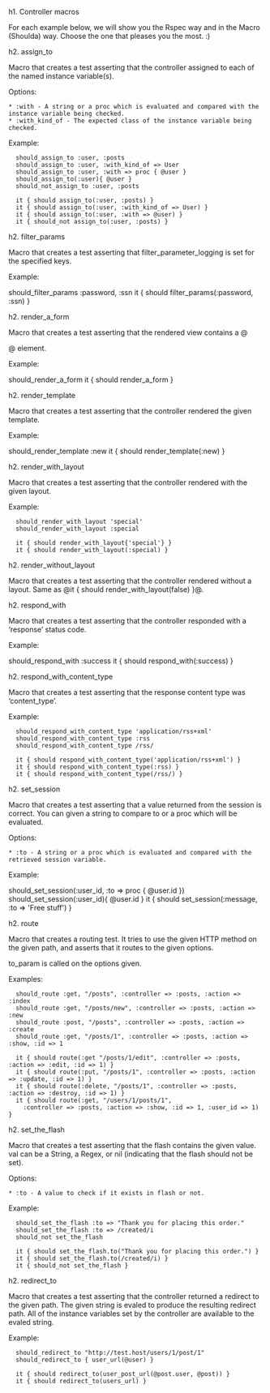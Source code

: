 h1. Controller macros

For each example below, we will show you the Rspec way and in the Macro (Shoulda) way. Choose the one that pleases you the most. :)

h2. assign_to

Macro that creates a test asserting that the controller assigned to each of the named instance variable(s).

Options:

    * :with - A string or a proc which is evaluated and compared with the instance variable being checked.
    * :with_kind_of - The expected class of the instance variable being checked.

Example:

<pre><code>  should_assign_to :user, :posts
  should_assign_to :user, :with_kind_of => User
  should_assign_to :user, :with => proc { @user }
  should_assign_to(:user){ @user }
  should_not_assign_to :user, :posts

  it { should assign_to(:user, :posts) }
  it { should assign_to(:user, :with_kind_of => User) }
  it { should assign_to(:user, :with => @user) }
  it { should_not assign_to(:user, :posts) }</code></pre>

h2. filter_params

Macro that creates a test asserting that filter_parameter_logging is set for the specified keys.

Example:

  should_filter_params :password, :ssn
  it { should filter_params(:password, :ssn) }

h2. render_a_form

Macro that creates a test asserting that the rendered view contains a @<form>@ element.

Example:

  should_render_a_form
  it { should render_a_form }

h2. render_template

Macro that creates a test asserting that the controller rendered the given template.

Example:

  should_render_template :new
  it { should render_template(:new) }

h2. render_with_layout

Macro that creates a test asserting that the controller rendered with the given layout.

Example:

<pre><code>  should_render_with_layout 'special'
  should_render_with_layout :special

  it { should render_with_layout{'special'} }
  it { should render_with_layout(:special) }</code></pre>

h2. render_without_layout

Macro that creates a test asserting that the controller rendered without a layout. Same as @it { should render_with_layout(false) }@.

h2. respond_with

Macro that creates a test asserting that the controller responded with a ‘response’ status code.

Example:

  should_respond_with :success
  it { should respond_with(:success) }

h2. respond_with_content_type

Macro that creates a test asserting that the response content type was ‘content_type’.

Example:

<pre><code>  should_respond_with_content_type 'application/rss+xml'
  should_respond_with_content_type :rss
  should_respond_with_content_type /rss/

  it { should respond_with_content_type('application/rss+xml') }
  it { should respond_with_content_type(:rss) }
  it { should respond_with_content_type(/rss/) }</code></pre>

h2. set_session

Macro that creates a test asserting that a value returned from the session is correct. You can given a string to compare to or a proc which will be evaluated.

Options:

    * :to - A string or a proc which is evaluated and compared with the retrieved session variable.

Example:

  should_set_session(:user_id, :to => proc { @user.id })
  should_set_session(:user_id){ @user.id }
  it { should set_session(:message, :to => 'Free stuff') }

h2. route

Macro that creates a routing test. It tries to use the given HTTP method on the given path, and asserts that it routes to the given options.

to_param is called on the options given.

Examples:

<pre><code>  should_route :get, "/posts", :controller => :posts, :action => :index
  should_route :get, "/posts/new", :controller => :posts, :action => :new
  should_route :post, "/posts", :controller => :posts, :action => :create
  should_route :get, "/posts/1", :controller => :posts, :action => :show, :id => 1

  it { should route(:get "/posts/1/edit", :controller => :posts, :action => :edit, :id => 1) }
  it { should route(:put, "/posts/1", :controller => :posts, :action => :update, :id => 1) }
  it { should route(:delete, "/posts/1", :controller => :posts, :action => :destroy, :id => 1) }
  it { should route(:get, "/users/1/posts/1",
    :controller => :posts, :action => :show, :id => 1, :user_id => 1) }</code></pre>

h2. set_the_flash

Macro that creates a test asserting that the flash contains the given value. val can be a String, a Regex, or nil (indicating that the flash should not be set).

Options:

    * :to - A value to check if it exists in flash or not.

Example:

<pre><code>  should_set_the_flash :to => "Thank you for placing this order."
  should_set_the_flash :to => /created/i
  should_not set_the_flash

  it { should set_the_flash.to("Thank you for placing this order.") }
  it { should set_the_flash.to(/created/i) }
  it { should_not set_the_flash }</code></pre>

h2. redirect_to

Macro that creates a test asserting that the controller returned a redirect to the given path. The given string is evaled to produce the resulting redirect path. All of the instance variables set by the controller are available to the evaled string.

Example:

<pre><code>  should_redirect_to "http://test.host/users/1/post/1"
  should_redirect_to { user_url(@user) }

  it { should redirect_to(user_post_url(@post.user, @post)) }
  it { should redirect_to(users_url) }</code></pre>

